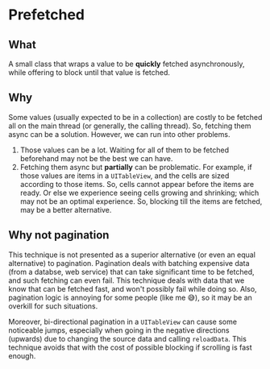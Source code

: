 # Prefetched

## What

A small class that wraps a value to be **quickly** fetched asynchronously, while offering to block until that value is fetched.

## Why
Some values (usually expected to be in a collection) are costly to be fetched all on the main thread (or generally, the calling thread). 
So, fetching them async can be a solution. However, we can run into other problems.

1. Those values can be a lot. Waiting for all of them to be fetched beforehand may not be the best we can have.
2. Fetching them async but **partially** can be problematic. For example, if those values are items in a `UITableView`, and the cells are sized according to those items.
So, cells cannot appear before the items are ready. Or else we experience seeing cells growing and shrinking; which may not be an optimal experience.
So, blocking till the items are fetched, may be a better alternative.

## Why not pagination

This technique is not presented as a superior alternative (or even an equal alternative) to pagination.
Pagination deals with batching expensive data (from a databse, web service) that can take significant time to be fetched, and such fetching can even fail.
This technique deals with data that we know that can be fetched fast, and won't possibly fail while doing so. Also, pagination logic is annoying for some people (like me 😅), so it may be an overkill for such situations. 

Moreover, bi-directional pagination in a `UITableView` can cause some noticeable jumps, especially when going in the negative directions (upwards) due to changing the source data and calling `reloadData`. This technique avoids that with the cost of possible blocking if scrolling is fast enough.
